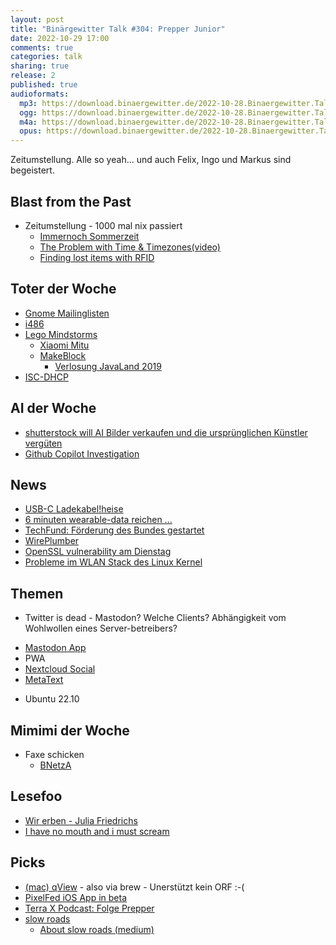 ```yaml
---
layout: post
title: "Binärgewitter Talk #304: Prepper Junior"
date: 2022-10-29 17:00
comments: true
categories: talk
sharing: true
release: 2
published: true
audioformats:
  mp3: https://download.binaergewitter.de/2022-10-28.Binaergewitter.Talk.304.mp3
  ogg: https://download.binaergewitter.de/2022-10-28.Binaergewitter.Talk.304.ogg
  m4a: https://download.binaergewitter.de/2022-10-28.Binaergewitter.Talk.304.m4a
  opus: https://download.binaergewitter.de/2022-10-28.Binaergewitter.Talk.304.opus
---
```

Zeitumstellung. Alle so yeah... und auch Felix, Ingo und Markus sind begeistert.

## Blast from the Past
- Zeitumstellung - 1000 mal nix passiert
  * [Immernoch Sommerzeit]( https://www.heise.de/news/Abschaffung-der-Sommerzeit-Stillstand-im-EU-Rat-7313920.html )
  * [The Problem with Time & Timezones(video)]( https://www.youtube.com/watch?v=-5wpm-gesOY )
  * [Finding lost items with RFID]( http://ciko.io/posts/rfid/ )

## Toter der Woche
- [Gnome Mailinglisten]( https://www.heise.de/news/Gnome-Projekt-macht-Mailinglisten-dicht-7322983.html )
- [i486]( https://linuxnews.de/2022/10/torvalds-will-unterstuetzung-fuer-i486-entfernen/ )
- [Lego Mindstorms]( https://www.heise.de/news/Lego-stellt-Mindstorms-ein-7322482.html )
  - [Xiaomi Mitu]( https://www.china-gadgets.de/test-xiaomi-mitu-roboter/ )
  - [MakeBlock](https://store.makeblock.com/collections/diy-robot-kits )
    * [Verlosung JavaLand 2019]( https://twitter.com/karakun/status/1108354075207352321)
- [ISC-DHCP]( https://www.heise.de/news/ISC-stellt-seinen-DHCP-Server-ein-Nachfolger-steht-bereit-7307254.html )

## AI der Woche
- [shutterstock will AI Bilder verkaufen und die ursprünglichen Künstler vergüten]( https://gizmodo.com/shutterstock-dall-e-ai-art-openai-1849700649 )
- [Github Copilot Investigation]( https://githubcopilotinvestigation.com/ )

## News
- [USB-C Ladekabel!](https://www.tagesschau.de/wirtschaft/verbraucher/vereinheitlichung-ladekabel-beschlossen-101.html )[heise]( https://www.heise.de/news/USB-C-Einheitliches-Ladekabel-ist-beschlossene-Sache-7317976.html )
- [6 minuten wearable-data reichen ...]( https://www.heise.de/news/Einschaetzung-des-Sterberisikos-per-Smartphone-7319216.html )
- [TechFund: Förderung des Bundes gestartet]( https://www.heise.de/news/Wireguard-Curl-Co-Bund-startet-Foerderung-von-sieben-Open-Source-Projekten-7315339.html )
- [WirePlumber](https://www.heise.de/news/WirePlumber-Konfigurationssystem-wechselt-von-LUA-zu-JSON-7323020.html )
- [OpenSSL vulnerability am Dienstag]( https://www.malwarebytes.com/blog/news/2022/10/critical-openssl-fix-due-november-1st-get-ready-to-patch )
- [Probleme im WLAN Stack des Linux Kernel]( https://twitter.com/kernellogger/status/1580514678840573954 )

## Themen

- Twitter is dead - Mastodon? Welche Clients? Abhängigkeit vom Wohlwollen eines Server-betreibers?
 * [Mastodon App]( https://joinmastodon.org/de/apps)
 * PWA
 * [Nextcloud Social](https://www.golem.de/news/nach-musks-twitter-kauf-nextcloud-will-alle-nutzer-ins-mastodon-fediverse-bringen-2210-169319.html )
 * [MetaText]( https://github.com/metabolist/metatext)
- Ubuntu 22.10

## Mimimi der Woche
- Faxe schicken
  - [BNetzA]( https://www.bundesnetzagentur.de/DE/Vportal/TK/Aerger/Faelle/FaxMailSpam/start.html )

## Lesefoo
- [Wir erben - Julia Friedrichs]( https://www.amazon.de/Wir-Erben-Warum-Deutschland-ungerechter/dp/3492308996/ )
- [I have no mouth and i must scream]( https://archive.org/details/I_Have_No_Mouth_and_I_Must_Scream )

## Picks
- [(mac) qView](https://interversehq.com/qview/download/) - also via brew - Unerstützt kein ORF :-(
- [PixelFed iOS App in beta]( https://mastodon.social/@pixelfed/109133606987470446 )
- [Terra X Podcast: Folge Prepper]( https://www.zdf.de/dokumentation/terra-x/alle-folgen-terra-x-der-podcast-100.html )
- [slow roads]( https://slowroads.io/ )
  * [About slow roads (medium)]( https://anslo.medium.com/slow-roads-tl-dr-a664ac6bce40 )
